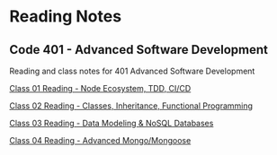 # Reading Notes


## Code 401 - Advanced Software Development
Reading and class notes for 401 Advanced Software Development

[Class 01 Reading - Node Ecosystem, TDD, CI/CD](https://sueduclos.github.io/reading-notes/class-01-reading)

[Class 02 Reading - Classes, Inheritance, Functional Programming](https://sueduclos.github.io/reading-notes/class-02-reading)

[Class 03 Reading - Data Modeling & NoSQL Databases](https://sueduclos.github.io/reading-notes/class-03-reading)

[Class 04 Reading - Advanced Mongo/Mongoose](https://sueduclos.github.io/reading-notes/class-04-reading)
